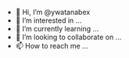 - 👋 Hi, I’m @ywatanabex
- 👀 I’m interested in ...
- 🌱 I’m currently learning ...
- 💞️ I’m looking to collaborate on ...
- 📫 How to reach me ...

<!---
ywatanabex/ywatanabex is a ✨ special ✨ repository because its `README.md` (this file) appears on your GitHub profile.
You can click the Preview link to take a look at your changes.
--->

